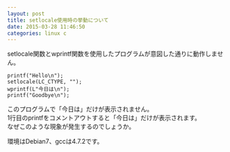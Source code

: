 ```yaml
---
layout: post
title: setlocale使用時の挙動について
date: 2015-03-28 11:46:50
categories: linux c
---
```

<p>setlocale関数とwprintf関数を使用したプログラムが意図した通りに動作しません。</p>

<pre><code>printf("Hello\n");
setlocale(LC_CTYPE, "");
wprintf(L"今日は\n");
printf("Goodbye\n");
</code></pre>

<p>このプログラムで「今日は」だけが表示されません。<br>
1行目のprintfをコメントアウトすると「今日は」だけが表示されます。<br>
なぜこのような現象が発生するのでしょうか。</p>

<p>環境はDebian7、gccは4.7.2です。</p>
